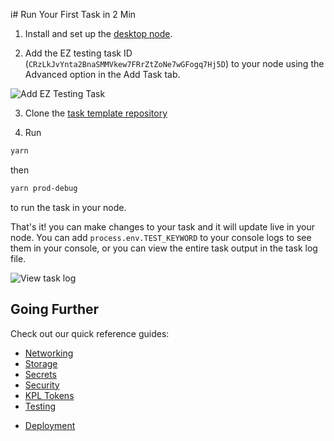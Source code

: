 i# Run Your First Task in 2 Min

1. Install and set up the [desktop node](https://www.koii.network/node).

2. Add the EZ testing task ID (`CRzLkJvYnta2BnaSMMVkew7FRrZtZoNe7wGFogq7Hj5D`) to your node using the Advanced option in the Add Task tab.

![Add EZ Testing Task](../Lesson%201/imgs/add-task-advanced.png)

3. Clone the [task template repository](https://github.com/koii-network/task-template)


4. Run

```sh
yarn
```

then

```sh
yarn prod-debug
```

to run the task in your node.

That's it! you can make changes to your task and it will update live in your node. You can add `process.env.TEST_KEYWORD` to your console logs to see them in your console, or you can view the entire task output in the task log file.

![View task log](../Lesson%201/imgs/my-node-open-logs.png)

## Going Further

Check out our quick reference guides:

- [Networking](./networking.md)
- [Storage](./storage.md)
- [Secrets](./secrets.md)
- [Security](./security.md)
- [KPL Tokens](./kpl-tokens.md)
- [Testing](./testing.md)
<!-- - [Configuration](./configuration.md) -->
- [Deployment](./deployment.md)
